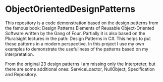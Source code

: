 # ObjectOrientedDesignPatterns

This repository is a code demonstration based on the design patterns from the famous book: Design Patterns Elements of Reusable Object-Oriented Software written by the Gang of Four. Partially it is also based on the Pluralsight lectures in the path: Design Patterns in C#. This helps to put these patterns in a modern perspective. In this project I use my own examples to demonstrate the usefullness of the patterns based on my interpretation.

From the original 23 design patterns I am missing only the Interpreter, but there are some additional ones: ServiceLoactor, NullObject, Specification and Repository.
